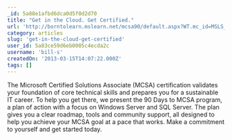 ```yaml
---
_id: 5a88e1afbd6dca0d5f0d2d70
title: "Get in the Cloud. Get Certified."
url: 'http://borntolearn.mslearn.net/mcsa90/default.aspx?WT.mc_id=MSLS_MCSA90#fbid=DgIorS3O7Ew'
category: articles
slug: 'get-in-the-cloud-get-certified'
user_id: 5a83ce59d6eb0005c4ecda2c
username: 'bill-s'
createdOn: '2013-03-15T14:07:22.000Z'
tags: []
---
```


The Microsoft Certified Solutions Associate (MCSA) certification validates your foundation of core technical skills and prepares you for a sustainable IT career. To help you get there, we present the 90 Days to MCSA program, a plan of action with a focus on Windows Server and SQL Server. The plan gives you a clear roadmap, tools and community support, all designed to help you achieve your MCSA goal at a pace that works. Make a commitment to yourself and get started today.
